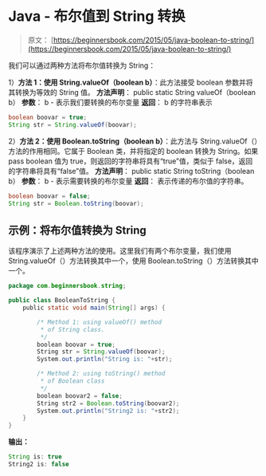 # Java - 布尔值到 String 转换

> 原文： [https://beginnersbook.com/2015/05/java-boolean-to-string/](https://beginnersbook.com/2015/05/java-boolean-to-string/)

我们可以通过两种方法将布尔值转换为 String：

1）**方法 1：使用 String.valueOf（boolean b）**：此方法接受 boolean 参数并将其转换为等效的 String 值。
**方法声明**：
public static String valueOf（boolean b）
**参数**：
b - 表示我们要转换的布尔变量
**返回**：
b 的字符串表示

```java
boolean boovar = true;
String str = String.valueOf(boovar);
```

2）**方法 2：使用 Boolean.toString（boolean b）**：此方法与 String.valueOf（）方法的作用相同。它属于 Boolean 类，并将指定的 boolean 转换为 String。如果 pass boolean 值为 true，则返回的字符串将具有“true”值，类似于 false，返回的字符串将具有“false”值。
**方法声明**：
public static String toString（boolean b）
**参数**：
b - 表示需要转换的布尔变量
**返回**：
表示传递的布尔值的字符串。

```java
boolean boovar = false;
String str = Boolean.toString(boovar);
```

## 示例：将布尔值转换为 String

该程序演示了上述两种方法的使用。这里我们有两个布尔变量，我们使用 String.valueOf（）方法转换其中一个，使用 Boolean.toString（）方法转换其中一个。

```java
package com.beginnersbook.string;

public class BooleanToString {
    public static void main(String[] args) {

        /* Method 1: using valueOf() method
         * of String class.
         */
        boolean boovar = true;
        String str = String.valueOf(boovar);
        System.out.println("String is: "+str);

        /* Method 2: using toString() method 
         * of Boolean class
         */
        boolean boovar2 = false;
        String str2 = Boolean.toString(boovar2);
        System.out.println("String2 is: "+str2);
    }
}
```

**输出：**

```java
String is: true
String2 is: false
```